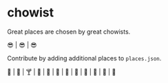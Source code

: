# chowist

Great places are chosen by great chowists.

:sunglasses: | :sunglasses: | :sunglasses:

Contribute by adding additional places to `places.json`.

:beer: | :wine_glass: | :cocktail: | :tropical_drink: | :hamburger: | :bento: | :ramen: | :spaghetti: | :meat_on_bone: | :icecream: | :shaved_ice: | :cake:
